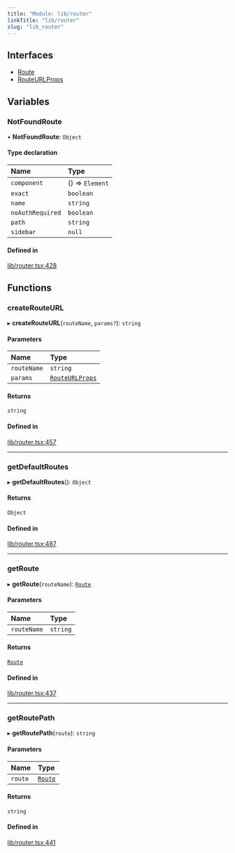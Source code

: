 ```yaml
---
title: "Module: lib/router"
linkTitle: "lib/router"
slug: "lib_router"
---
```


## Interfaces

- [Route](../interfaces/lib_router.Route.md)
- [RouteURLProps](../interfaces/lib_router.RouteURLProps.md)

## Variables

### NotFoundRoute

• **NotFoundRoute**: `Object`

#### Type declaration

| Name | Type |
| :------ | :------ |
| `component` | () => `Element` |
| `exact` | `boolean` |
| `name` | `string` |
| `noAuthRequired` | `boolean` |
| `path` | `string` |
| `sidebar` | ``null`` |

#### Defined in

[lib/router.tsx:428](https://github.com/kinvolk/headlamp/blob/2fb68817/frontend/src/lib/router.tsx#L428)

## Functions

### createRouteURL

▸ **createRouteURL**(`routeName`, `params?`): `string`

#### Parameters

| Name | Type |
| :------ | :------ |
| `routeName` | `string` |
| `params` | [`RouteURLProps`](../interfaces/lib_router.RouteURLProps.md) |

#### Returns

`string`

#### Defined in

[lib/router.tsx:457](https://github.com/kinvolk/headlamp/blob/2fb68817/frontend/src/lib/router.tsx#L457)

___

### getDefaultRoutes

▸ **getDefaultRoutes**(): `Object`

#### Returns

`Object`

#### Defined in

[lib/router.tsx:487](https://github.com/kinvolk/headlamp/blob/2fb68817/frontend/src/lib/router.tsx#L487)

___

### getRoute

▸ **getRoute**(`routeName`): [`Route`](../interfaces/lib_router.Route.md)

#### Parameters

| Name | Type |
| :------ | :------ |
| `routeName` | `string` |

#### Returns

[`Route`](../interfaces/lib_router.Route.md)

#### Defined in

[lib/router.tsx:437](https://github.com/kinvolk/headlamp/blob/2fb68817/frontend/src/lib/router.tsx#L437)

___

### getRoutePath

▸ **getRoutePath**(`route`): `string`

#### Parameters

| Name | Type |
| :------ | :------ |
| `route` | [`Route`](../interfaces/lib_router.Route.md) |

#### Returns

`string`

#### Defined in

[lib/router.tsx:441](https://github.com/kinvolk/headlamp/blob/2fb68817/frontend/src/lib/router.tsx#L441)
